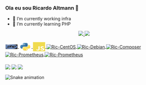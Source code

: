 ### Ola eu sou Ricardo Altmann 👋
- 🔭 I’m currently working infra
- 🌱 I’m currently learning PHP

<div align="center">
  <a href="https://github.com/ricardosaltmann">
  <img height="180em" src="https://github-readme-stats.vercel.app/api?username=ricardosaltmann&show_icons=true&theme=dark&include_all_commits=true&count_private=true"/>
  <img height="180em" src="https://github-readme-stats.vercel.app/api/top-langs/?username=ricardosaltmann&layout=compact&langs_count=7&theme=dark"/>
</div>
  
<div style="display: inline_block"><br>
  <img align="center" alt="Ric-Php" height="30" width="40" src="https://raw.githubusercontent.com/devicons/devicon/master/icons/php/php-original.svg">
  <img align="center" alt="Ric-Python" height="30" width="40" src="https://raw.githubusercontent.com/devicons/devicon/master/icons/python/python-original.svg">
  <!-- <img align="center" alt="Ric-Js" height="30" width="40" src="https://raw.githubusercontent.com/devicons/devicon/master/icons/mysql/mysql-plain.svg">
  <img align="center" alt="Ric-HTML" height="30" width="40" src="https://raw.githubusercontent.com/devicons/devicon/master/icons/html5/html5-original.svg">
  <img align="center" alt="Ric-CSS" height="30" width="40" src="https://raw.githubusercontent.com/devicons/devicon/master/icons/css3/css3-original.svg">
  <img align="center" alt="Ric-Perl" height="30" width="40" src="https://cdn.jsdelivr.net/gh/devicons/devicon/icons/perl/perl-original.svg" /> -->
  <img align="center" alt="Ric-Js" height="30" width="40" src="https://raw.githubusercontent.com/devicons/devicon/master/icons/javascript/javascript-plain.svg"> 
  <img align="center" alt="Ric-CentOS" height="30" width="40" src="https://cdn.jsdelivr.net/gh/devicons/devicon/icons/centos/centos-original.svg" />
  <img align="center" alt="Ric-Debian" height="30" width="40" src="https://cdn.jsdelivr.net/gh/devicons/devicon/icons/debian/debian-original.svg" />
  <img align="center" alt="Ric-Composer" height="30" width="40" src="https://cdn.jsdelivr.net/gh/devicons/devicon/icons/composer/composer-original.svg" />
  <img align="center" alt="Ric-Prometheus" height="60" width="70" src="https://www.vectorlogo.zone/logos/prometheusio/prometheusio-ar21.svg" />
  <img align="center" alt="Ric-Prometheus" height="60" width="70" src="https://www.vectorlogo.zone/logos/zabbix/zabbix-ar21.svg" />
  
###
  
<div>
    <a href="https://www.linkedin.com/in/ricardo-soares-de-moura-altmann-b841a349" target="_blank"><img src="https://img.shields.io/badge/-LinkedIn-%230077B5?style=for-the-badge&logo=linkedin&logoColor=white" target="_blank"></a> 
    <a href="https://www.instagram.com/ricardosmaltmann/" target="_blank"><img src="https://img.shields.io/badge/-Instagram-%23E4405F?style=for-the-badge&logo=instagram&logoColor=white" target="_blank"></a>
    <a href="https://discord.gg/qR7UwNQR" target="_blank"><img src="https://img.shields.io/badge/Discord-7289DA?style=for-the-badge&logo=discord&logoColor=white" target="_blank"></a> 
  
  ![Snake animation](https://github.com/ricardosaltmann/ricardosaltmann/blob/output/github-contribution-grid-snake.svg)
</div>

 

